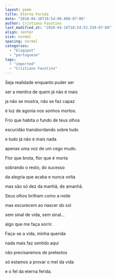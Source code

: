 ```yaml
---
layout: poem
title: Eterna Ferida
date: "2010-04-16T18:54:00.000-07:00"
author: Cristiano Faustino
last_modified_at: "2010-04-16T18:54:53.539-07:00"
align: center
size: normal
spacing: normal
categories:
  - "blogspot"
  - "portuguese"
tags:
  - "imported"
  - "Cristiano Faustino"
---
```


Seja realidade enquanto puder ser

ser a mentira de quem já não é mais

ja não se mostra, não se faz capaz

é luz de agonia nos sonhos mortos.

Frio que habita o fundo de teus olhos

escuridão transbordando sobre tudo

e tudo já não é mais nada

apenas uma voz de um cego mudo.

Flor que brota, flor que é morta

sobrando o resto, do sucesso

da alegria que acaba e nunca volta

mas são só dez da manhã, de amanhã.

Seus olhos brilham como a noite

mas escurecem ao nascer do sol

sem sinal de vida, sem sinal...

algo que me faça sorrir.

Faça-se a vida, minha querida

nada mais faz sentido aqui

não precisaremos de pretextos

só estamos a provar o mel da vida

e o fel da eterna ferida.